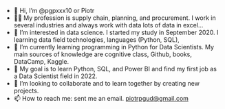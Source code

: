 - 👋 Hi, I’m @pgpxxx10 or Piotr 
- 👔💼 My profession is supply chain, planning, and procurement. I work in several industries and always work with data lots of data in excel...
- 👀 I’m interested in data science. I started my study in September 2020. I learning data field technologies, languages (Python, SQL),  
- 🌱  I’m currently learning programming in Python for  Data Scientists. 
      My main sources of knowledge are cognitive class, Github, books, DataCamp, Kaggle.
- 🎯 My goal is to learn Python, SQL, and  Power BI and find my first job as a Data Scientist field in 2022. 
- 💞️ I’m looking to collaborate and to learn together by creating new projects.
- 📫 How to reach me: sent me an email. <piotrpgud@gmail.com>

<!---
pgpxxx10/pgpxxx10 is a ✨ special ✨ repository because its `README.md` (this file) appears on your GitHub profile.
You can click the Preview link to take a look at your changes.
--->
